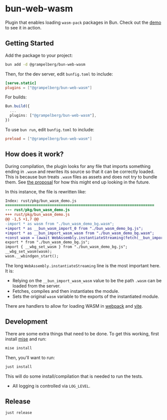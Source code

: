 # bun-web-wasm

Plugin that enables loading `wasm-pack` packages in Bun. Check out the
[demo](demo) to see it in action.

## Getting Started

Add the package to your project:

```sh
bun add -d @grampelberg/bun-web-wasm
```

Then, for the dev server, edit `bunfig.toml` to include:

```toml
[serve.static]
plugins = ["@grampelberg/bun-web-wasm"]
```

For builds:

```ts
Bun.build({
  ...
  plugins: ["@grampelberg/bun-web-wasm"],
})
```

To use `bun run`, edit `bunfig.toml` to include:

```toml
preload = ["@grampelberg/bun-web-wasm"]
```

## How does it work?

During compilation, the plugin looks for any file that imports something ending
in `.wasm` and rewrites its source so that it can be correctly loaded. This is
because bun treats `.wasm` files as assets and does not try to bundle them. See
[the proposal](https://babeljs.io/docs/babel-plugin-proposal-import-wasm-source)
for how this might end up looking in the future.

In this instance, the file is rewritten like:

```diff
Index: rust/pkg/bun_wasm_demo.js
===================================================================
--- rust/pkg/bun_wasm_demo.js
+++ rust/pkg/bun_wasm_demo.js
@@ -1,5 +1,7 @@
-import * as wasm from "./bun_wasm_demo_bg.wasm";
+import * as __bun_wasm_import_0 from "./bun_wasm_demo_bg.js";
+import * as __bun_import_wasm_wasm from "./bun_wasm_demo_bg.wasm";
+const wasm = (await WebAssembly.instantiateStreaming(fetch(__bun_import_wasm_wasm.default || __bun_import_wasm_wasm), { "./bun_wasm_demo_bg.js": __bun_wasm_import_0 })).instance.exports;
export * from "./bun_wasm_demo_bg.js";
import { __wbg_set_wasm } from "./bun_wasm_demo_bg.js";
__wbg_set_wasm(wasm);
wasm.__wbindgen_start();
```

The long `WebAssembly.instantiateStreaming` line is the most important here. It
is:

- Relying on the `__bun_import_wasm_wasm` value to be the path `.wasm` can be
  loaded from the server.
- Fetches, compiles and then instantiates the module.
- Sets the original `wasm` variable to the exports of the instantiated module.

There are handlers to allow for loading WASM in
[webpack](https://github.com/WebAssembly/esm-integration) and
[vite](https://github.com/Menci/vite-plugin-wasm).

## Development

There are some extra things that need to be done. To get this working, first
install [mise](https://mise.jdx.dev) and run:

```bash
mise install
```

Then, you'll want to run:

```bash
just install
```

This will do some install/compilation that is needed to run the tests.

- All logging is controlled via `LOG_LEVEL`.

## Release

```bash
just release
```

